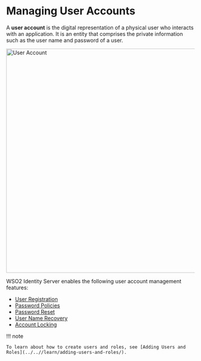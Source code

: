 # Managing User Accounts

A **user account** is the digital representation of a physical user who interacts with an application. It is an entity that comprises the private information such as the user name and password of a user. 

<img src="../../assets/img/learn/user-account.png" alt="User Account" width="600">    

WSO2 Identity Server enables the following user account management features:

-	[User Registration](../../learn/user-registration)
-	[Password Policies](../../learn/configuring-password-policies)
-	[Password Reset](../../learn/configuring-password-reset)
-	[User Name Recovery](../../learn/configuring-user-name-recovery/)
-	[Account Locking](../../learn/configuring-account-locking/) 

!!! note

	To learn about how to create users and roles, see [Adding Users and Roles](../..//learn/adding-users-and-roles/). 
